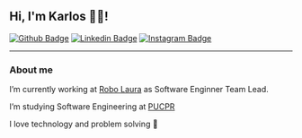 
## Hi, I'm Karlos 🙋‍♂️!

[![Github Badge](https://img.shields.io/badge/GitHub-100000?style=for-the-badge&logo=github&logoColor=white)](https://github.com/karlos-silva)
[![Linkedin Badge](https://img.shields.io/badge/LinkedIn-0077B5?style=for-the-badge&logo=linkedin&logoColor=white)](https://www.linkedin.com/in/karlossilva/)
[![Instagram Badge](https://img.shields.io/badge/Instagram-E4405F?style=for-the-badge&logo=instagram&logoColor=white)](https://www.instagram.com/karlos.dev/)

---
### About me
<div>
  <p>
  I’m currently working at <a href="https://laura-br.com/">Robo Laura</a> as Software Enginner Team Lead. 
  </p>

  <p>
  I’m studying Software Engineering at <a href="https://www.pucpr.br/">PUCPR</a>
  </p>

  <p>I love technology and problem solving 🖤</p>

</div>
